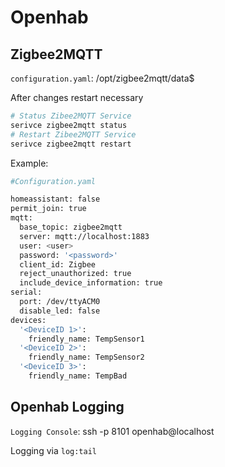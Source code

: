 # Openhab

## Zigbee2MQTT

`configuration.yaml`: /opt/zigbee2mqtt/data$

After changes restart necessary

````bash
# Status Zibee2MQTT Service
serivce zigbee2mqtt status
# Restart Zibee2MQTT Service
serivce zigbee2mqtt restart
````
Example:

````bash
#Configuration.yaml

homeassistant: false
permit_join: true
mqtt:
  base_topic: zigbee2mqtt
  server: mqtt://localhost:1883
  user: <user>
  password: '<password>'
  client_id: Zigbee
  reject_unauthorized: true
  include_device_information: true
serial:
  port: /dev/ttyACM0
  disable_led: false
devices:
  '<DeviceID 1>':
    friendly_name: TempSensor1
  '<DeviceID 2>':
    friendly_name: TempSensor2
  '<DeviceID 3>':
    friendly_name: TempBad
````

## Openhab Logging

`Logging Console`: ssh -p 8101 openhab@localhost

Logging via `log:tail`
